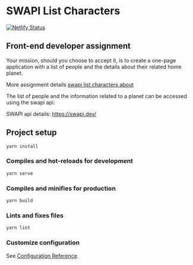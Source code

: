 # SWAPI List Characters
[![Netlify Status](https://api.netlify.com/api/v1/badges/f941c00e-442f-4fb3-9fc5-39f0e120e3ac/deploy-status)](https://app.netlify.com/sites/swapi-list-characters/deploys)
## Front-end developer assignment
Your mission, should you choose to accept it, is to create a one-page application with a list of people and the details about their related home planet. 

More assignment details [swapi list characters about](https://swapi-list-characters.netlify.app/about)

The list of people and the information related to a planet can be accessed using the swapi api:

SWAPI api details: https://swapi.dev/

## Project setup
```
yarn install
```

### Compiles and hot-reloads for development
```
yarn serve
```

### Compiles and minifies for production
```
yarn build
```

### Lints and fixes files
```
yarn lint
```

### Customize configuration
See [Configuration Reference](https://cli.vuejs.org/config/).
